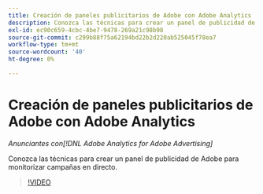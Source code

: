 ```yaml
---
title: Creación de paneles publicitarios de Adobe con Adobe Analytics
description: Conozca las técnicas para crear un panel de publicidad de Adobe para monitorizar campañas en vivo
exl-id: ec90c659-4cbc-4be7-9478-269a21c98b98
source-git-commit: c299b88f75a62194bd22b2d220ab525045f78ea7
workflow-type: tm+mt
source-wordcount: '40'
ht-degree: 0%

---
```


# Creación de paneles publicitarios de Adobe con Adobe Analytics

*Anunciantes con[!DNL Adobe Analytics for Adobe Advertising]*

Conozca las técnicas para crear un panel de publicidad de Adobe para monitorizar campañas en directo.

>[!VIDEO](https://video.tv.adobe.com/v/33922)
